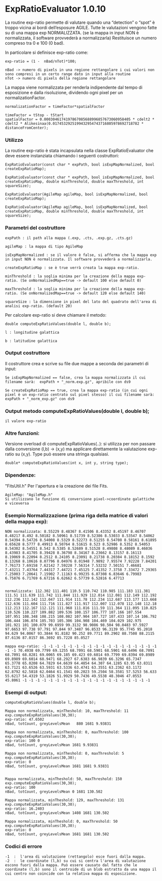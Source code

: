 # ExpRatioEvaluator 1.0.10

La routine exp-ratio permette di valutare quando una “detection” o “spot” è troppo vicina ai bordi dell’esposure AGILE.
Tutte le valutazioni vengono fatte su di una mappa exp NORMALIZZATA. (se la mappa in input NON è normalizzata, il software provvederà a normalizzarla)
Restituisce un numero compreso tra 0 e 100 (0 bad).

In particolare si definisce exp-ratio come:

    exp-ratio = (1 -  nBad/nTot)*100;
    
    nBad -> numero di pixels in una regione rettangolare i cui valori non sono compresi in un certo range dato in input alla routine
    nTot -> numero di pixels della regione rettangolare

La mappa viene normalizzata per renderla indipendente dal tempo di esposizione e dalla risoluzione, dividendo ogni pixel per un normalizationFactor.
    
    normalizationFactor = timeFactor*spatialFactor
    
    timeFactor = tStop - tStart
    spatialFactor = 0.0003046174197867085688996857673060958405 * cdelt2 * cdelt2 * Alikesinaa(0.0174532925199432954743716805978692718782 * distanceFromCenter);

### Utilizzo

La routine exp-ratio è stata incapsulata nella classe ExpRatioEvaluator che deve essere instanziata chiamando i seguenti costruttori:
	
	ExpRatioEvaluator(const char * expPath, bool isExpMapNormalized, bool createExpRatioMap);
	
	ExpRatioEvaluator(const char * expPath, bool isExpMapNormalized, bool createExpRatioMap, double minThreshold, double maxThreshold, int squareSize);
	
	ExpRatioEvaluator(AgileMap agileMap, bool isExpMapNormalized, bool createExpRatioMap);
	
	ExpRatioEvaluator(AgileMap agileMap, bool isExpMapNormalized, bool createExpRatioMap, double minThreshold, double maxThreshold, int squareSize);


### Parametri del costruttore

    expPath : il path alla mappa (.exp, .cts, .exp.gz, .cts.gz)
    
    agileMap : la mappa di tipo AgileMap
    
    isExpMapNormalized : se il valore è false, si afferma che la mappa exp in input NON è normalizzata. Il software provvederà a normalizzarla.
    
    createExpRatioMap : se è true verrà creata la mappa exp-ratio.
    
    minThreshold : la soglia minima per la creazione della mappa exp-ratio. (Se onNormalizedMap==true -> default 100 else default 0)
    
    maxThreshold : la soglia minima per la creazione della mappa exp-ratio. (Se onNormalizedMap==true -> default 120 else default 140)
    
    squareSize : la dimensione in pixel del lato del quadrato dell'area di analisi exp-ratio. (default 20)


Per calcolare exp-ratio si deve chiamare il metodo:

    double computeExpRatioValues(double l, double b);

    l : longitudine galattica 
	
    b : latitudine galattica

### Output costruttore

Il costruttore crea e scrive su file due mappe a seconda dei parametri di input:

	Se isExpMapNormalized == false, crea la mappa normalizzata il cui filename sarà:  expPath + "_norm.exp.gz", apribile con ds9
  
	Se createExpRatioMap == true, crea la mappa exp-ratio (in cui ogni pixel è un exp-ratio centrato sul pixel stesso) il cui filename sarà: expPath + "_norm_exp.gz" con ds9
	
### Output metodo computeExpRatioValues(double l, double b);
	
	il valore exp-ratio
    

### Altre funzioni:

Versione overload di computeExpRatioValues(..): si utilizza per non passare dalla conversione (l,b) -> (x,y) ma applicare direttamente la valutazione exp-ratio su (x,y). Type può essere una stringa qualsiasi.
    
    double* computeExpRatioValues(int x, int y, string type);
           
    
### Dipendenze:

   "FitsUtil.h"
   Per l'apertura e la creazione dei file Fits.

    AgileMap: "AgileMap.h"
    Si utilizzano le funzione di conversione pixel->coordinate galattiche e viceversa

### Esempio Normalizzazione (prima riga della matrice di valori della mappa exp):
    
    NON normalizzata: 8.55229 8.48367 8.41506 8.43352 8.45197 8.46707 8.48217 8.492 8.50182 8.50961 8.51739 8.52386 8.53033 8.53547 8.54062 8.54394 8.54726 8.54008 8.5329 8.52273 8.51255 8.54708 8.58161 8.61895 8.65628 8.5777 8.49913 8.50764 8.51615 8.523 8.52986 8.5352 8.54053 8.54302 8.54551 8.542 8.5385 8.52689 8.51528 8.49808 8.48089 8.46036 8.43983 8.41705 8.39428 8.36798 8.34167 8.23662 8.13157 8.16113 8.19069 8.22094 8.2512 8.24105 8.23091 8.21738 8.20384 8.18152 8.1592 8.13268 8.10616 8.07796 8.04976 8.01948 7.9892 7.95574 7.92228 7.84201 7.76173 7.69158 7.62142 7.59228 7.56314 7.53232 7.50151 7.46681 7.43211 7.43764 7.44317 7.44721 7.45125 7.41352 7.3758 7.33472 7.29365 7.25003 7.20641 7.15902 7.11163 6.99235 6.87308 6.83646 6.79983 6.75876 6.71769 6.67216 6.62662 6.57739 6.52816 6.47713
 

    normalizzata: 112.302 111.401 110.5 110.742 110.985 111.183 111.381 111.51 111.639 111.742 111.844 111.929 112.014 112.081 112.149 112.192 112.236 112.142 112.047 111.914 111.78 112.234 112.687 113.177 113.668 112.636 111.604 111.716 111.827 111.917 112.007 112.078 112.148 112.18 112.213 112.167 112.121 111.968 111.816 111.59 111.364 111.095 110.825 110.526 110.227 109.882 109.536 108.157 106.777 107.166 107.554 107.951 108.348 108.215 108.082 107.904 107.727 107.433 107.14 106.792 106.444 106.074 105.703 105.306 104.908 104.469 104.029 102.975 101.921 101 100.079 99.6959 99.3132 98.9086 98.504 98.0483 97.5927 97.6653 97.738 97.791 97.844 97.3487 96.8533 96.3139 95.7745 95.2018 94.629 94.0067 93.3844 91.8182 90.252 89.7711 89.2902 88.7508 88.2115 87.6136 87.0157 86.3692 85.7228 85.0527

    mappa exp-ratio: -1 -1 -1 -1 -1 -1 -1 -1 -1 -1 -1 -1 -1 -1 -1 -1 -1 -1 -1 -1 70.4938 69.7799 69.1255 68.7091 68.5901 68.5901 68.6496 68.7091 68.7091 68.8281 69.0065 69.185 69.423 69.6014 69.7799 69.8394 69.8989 69.8989 69.6014 68.9471 68.2927 67.6383 66.9839 66.3296 65.7347 65.3778 65.0208 64.7829 64.6639 64.4854 64.307 64.1285 63.95 63.8311 63.7121 63.6526 63.5931 63.5336 63.4741 63.3551 63.2362 63.1172 62.8792 62.5818 62.0464 61.1541 60.2023 59.2504 58.3581 57.5253 56.633 55.6217 54.4319 53.1826 51.9929 50.7436 49.5538 48.3046 47.0553 45.8061 -1 -1 -1 -1 -1 -1 -1 -1 -1 -1 -1 -1 -1 -1 -1 -1 -1 -1 -1 -1

### Esempi di output:

    computeExpRatioValues(double l, double b);

	Mappa non normalizzata, minTheshold: 10, maxThreshold: 11
    exp.computeExpRatioValues(30,30);
    exp-ratio: 47.6502 
    nBad, totCount, greyLevelsMean   880 1681 9.93831

	Mappa non normalizzata, minTheshold: 0, maxThreshold: 100
    exp.computeExpRatioValues(30,30);
    exp-ratio: 100 0
    nBad, totCount, greyLevelsMean 1681 9.93831

    Mappa non normalizzata, minTheshold: 0, maxThreshold: 5
    exp.computeExpRatioValues(30,30);
    exp-ratio: 0
    nBad, totCount, greyLevelsMean 1681 1681 9.93831


	Mappa normalizzata, minTheshold: 50, maxThreshold: 150
    exp.computeExpRatioValues(30,30);
    exp-ratio: 100 
    nBad, totCount, greyLevelsMean 0 1681 130.502

	Mappa normalizzata, minTheshold: 129, maxThreshold: 131
    exp.computeExpRatioValues(30,30);
    exp-ratio: 16.2403 
    nBad, totCount, greyLevelsMean 1408 1681 130.502

	Mappa normalizzata, minTheshold: 0, maxThreshold: 50
    exp.computeExpRatioValues(30,30);
    exp-ratio: 0 
    nBad, totCount, greyLevelsMean 1681 1681 130.502

### Codici di errore

    -1  :  l'area di valutazione (rettangolo) esce fuori dalla mappa.
    -2  :  le coordinate (l,b) su cui si centra l'area di valutazione escono fuori dalla mappa. Può essere causato dal fatto che le coordinate (l,b) sono il centroide di un blob estratto da una mappa il cui centro non coincide con la relativa mappa di esposizione.

    
     


